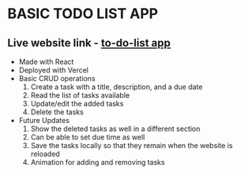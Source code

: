 # BASIC TODO LIST APP
## Live website link - [to-do-list app](https://to-do-list-app-jet-eight.vercel.app/)

- Made with React
- Deployed with Vercel
- Basic CRUD operations
  1. Create a task with a title, description, and a due date
  2. Read the list of tasks available
  3. Update/edit the added tasks
  4. Delete the tasks
- Future Updates
  1. Show the deleted tasks as well in a different section
  2. Can be able to set due time as well
  3. Save the tasks locally so that they remain when the website is reloaded
  4. Animation for adding and removing tasks
